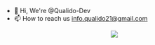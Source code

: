 - 👋 Hi, We're @Qualido-Dev
- 📫 How to reach us info.qualido21@gmail.com

<p align="center">
  <a href="https://github.com/DenverCoder1/readme-typing-svg"><img src="https://readme-typing-svg.herokuapp.com/?lines=An%20E-commerce%20Company,;pproviding%20much%20cheaper%20products,;.&font=Fira%20Code&center=true&width=440&height=45&color=D93A7C&vCenter=true&size=24"></a>
</p>
